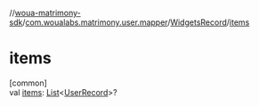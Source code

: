 //[woua-matrimony-sdk](../../../index.md)/[com.woualabs.matrimony.user.mapper](../index.md)/[WidgetsRecord](index.md)/[items](items.md)

# items

[common]\
val [items](items.md): [List](https://kotlinlang.org/api/latest/jvm/stdlib/kotlin.collections/-list/index.html)<[UserRecord](../-user-record/index.md)>?
